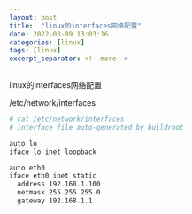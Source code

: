 ```yaml
---
layout: post
title:  "linux的interfaces网络配置"
date: 2022-03-09 13:03:16
categories: [linux]
tags: [linux]
excerpt_separator: <!--more-->
---
```

linux的interfaces网络配置
<!--more-->

/etc/network/interfaces
```bash
# cat /etc/network/interfaces 
# interface file auto-generated by buildroot

auto lo
iface lo inet loopback

auto eth0
iface eth0 inet static
  address 192.168.1.100
  netmask 255.255.255.0
  gateway 192.168.1.1
```